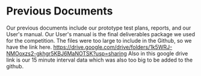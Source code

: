 # Previous Documents
Our previous documents include our prototype test plans, reports, and our User's manual. Our User's manual is the final deliverables package we used for the competition.
The files were too large to include in the Github, so we have the link here. https://drive.google.com/drive/folders/1k5WRJ-NMOoxzs2-gkhgr5KBJ6MaNOTSK?usp=sharing
Also in this google drive link is our 15 minute interval data which was also too big to be added to the github.

